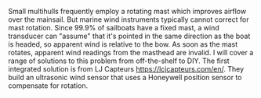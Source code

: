 Small multihulls frequently employ a rotating mast which improves airflow over the mainsail. But marine wind instruments typically cannot correct for mast rotation. Since 99.9% of sailboats have a fixed mast, a wind transducer can "assume" that it's pointed in the same direction as the boat is headed, so apparent wind is relative to the bow. As soon as the mast rotates, apparent wind readings from the masthead are invalid.
I will cover a range of solutions to this problem from off-the-shelf to DIY.
The first integrated solution is from LJ Capteurs https://lcjcapteurs.com/en/. They build an ultrasonic wind sensor that uses a Honeywell position sensor to compensate for rotation.